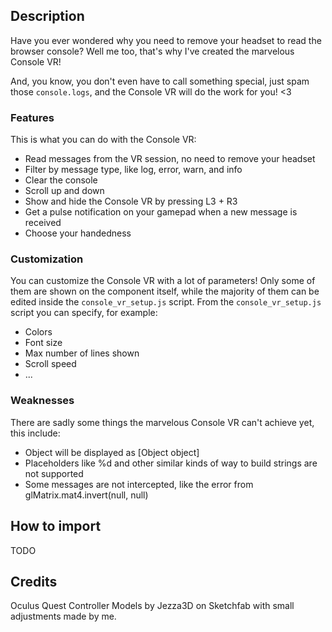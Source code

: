 
## Description
Have you ever wondered why you need to remove your headset to read the browser console? Well me too, that's why I've created the marvelous Console VR! 

And, you know, you don't even have to call something special, just spam those `console.logs`, and the Console VR will do the work for you! <3

### Features
This is what you can do with the Console VR:
  - Read messages from the VR session, no need to remove your headset
  - Filter by message type, like log, error, warn, and info
  - Clear the console
  - Scroll up and down
  - Show and hide the Console VR by pressing L3 + R3
  - Get a pulse notification on your gamepad when a new message is received
  - Choose your handedness


### Customization
You can customize the Console VR with a lot of parameters! 
Only some of them are shown on the component itself, while the majority of them can be edited inside the `console_vr_setup.js` script.
From the `console_vr_setup.js` script you can specify, for example:
  - Colors
  - Font size
  - Max number of lines shown
  - Scroll speed
  - ...

### Weaknesses
There are sadly some things the marvelous Console VR can't achieve yet, this include:
  - Object will be displayed as \[Object object]
  - Placeholders like %d and other similar kinds of way to build strings are not supported
  - Some messages are not intercepted, like the error from glMatrix.mat4.invert(null, null)

## How to import
TODO

## Credits
Oculus Quest Controller Models by Jezza3D on Sketchfab with small adjustments made by me.
